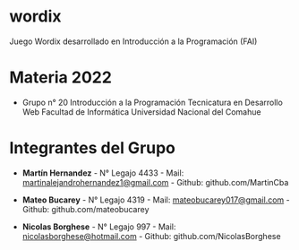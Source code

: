 # wordix
Juego Wordix desarrollado en Introducción a la Programación (FAI)

# Materia 2022

* Grupo n° 20
Introducción a la Programación
Tecnicatura en Desarrollo Web
Facultad de Informática
Universidad Nacional del Comahue

# Integrantes del Grupo

* **Martín Hernandez** - N° Legajo 4433 - Mail: martinalejandrohernandez1@gmail.com - Github: github.com/MartinCba

* **Mateo Bucarey** - N° Legajo 4319 - Mail: mateobucarey017@gmail.com - Github:
github.com/mateobucarey

* **Nicolas Borghese** - N° Legajo 997 - Mail: nicolasborghese@hotmail.com - Github:
github.com/NicolasBorghese